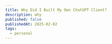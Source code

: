 ```yaml
---
title: Why Did I Built My Own ChatGPT Client?
description: why
published: false
publishedAt: 2025-02-02
tags:
  - personal
---
```

